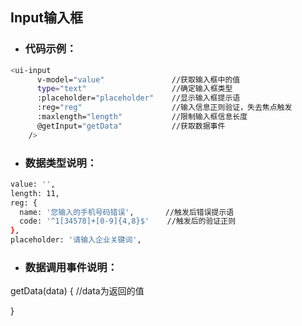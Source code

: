 ## Input输入框

* ### 代码示例：

```bash
<ui-input
      v-model="value"               //获取输入框中的值
      type="text"                   //确定输入框类型
      :placeholder="placeholder"    //显示输入框提示语
      :reg="reg"                    //输入信息正则验证，失去焦点触发
      :maxlength="length"           //限制输入框信息长度
      @getInput="getData"           //获取数据事件
    />
```

* ### 数据类型说明：

```bash
value: '',
length: 11,
reg: {
  name: '您输入的手机号码错误',       //触发后错误提示语
  code: '^1[34578]+[0-9]{4,8}$'    //触发后的验证正则
},
placeholder: '请输入企业关键词',
```

* ### 数据调用事件说明：

getData(data) { //data为返回的值
  
}
